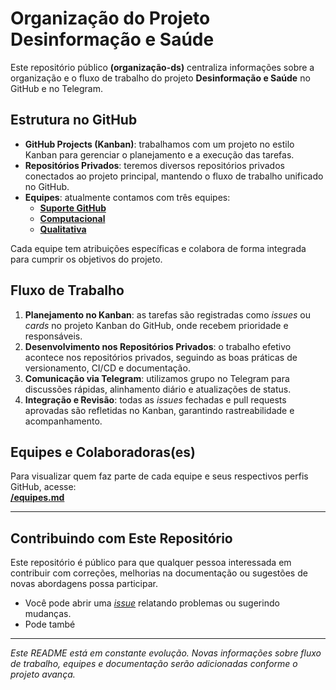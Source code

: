 # Organização do Projeto Desinformação e Saúde

Este repositório público **(organização-ds)** centraliza informações sobre a organização e o fluxo de trabalho do projeto **Desinformação e Saúde** no GitHub e no Telegram.

## Estrutura no GitHub

- **GitHub Projects (Kanban)**: trabalhamos com um projeto no estilo Kanban para gerenciar o planejamento e a execução das tarefas.  
- **Repositórios Privados**: teremos diversos repositórios privados conectados ao projeto principal, mantendo o fluxo de trabalho unificado no GitHub.  
- **Equipes**: atualmente contamos com três equipes:  
  - [**Suporte GitHub**](#)  
  - [**Computacional**](#)  
  - [**Qualitativa**](#)

Cada equipe tem atribuições específicas e colabora de forma integrada para cumprir os objetivos do projeto.

## Fluxo de Trabalho

1. **Planejamento no Kanban**: as tarefas são registradas como *issues* ou *cards* no projeto Kanban do GitHub, onde recebem prioridade e responsáveis.  
2. **Desenvolvimento nos Repositórios Privados**: o trabalho efetivo acontece nos repositórios privados, seguindo as boas práticas de versionamento, CI/CD e documentação.  
3. **Comunicação via Telegram**: utilizamos grupo no Telegram para discussões rápidas, alinhamento diário e atualizações de status.  
4. **Integração e Revisão**: todas as *issues* fechadas e pull requests aprovadas são refletidas no Kanban, garantindo rastreabilidade e acompanhamento.

## Equipes e Colaboradoras(es)

Para visualizar quem faz parte de cada equipe e seus respectivos perfis GitHub, acesse:  
[**/equipes.md**](./equipes.md)

---

## Contribuindo com Este Repositório

Este repositório é público para que qualquer pessoa interessada em contribuir com correções, melhorias na documentação ou sugestões de novas abordagens possa participar.  
- Você pode abrir uma [*issue*](../../issues) relatando problemas ou sugerindo mudanças.  
- Pode també
---

*Este README está em constante evolução. Novas informações sobre fluxo de trabalho, equipes e documentação serão adicionadas conforme o projeto avança.*
